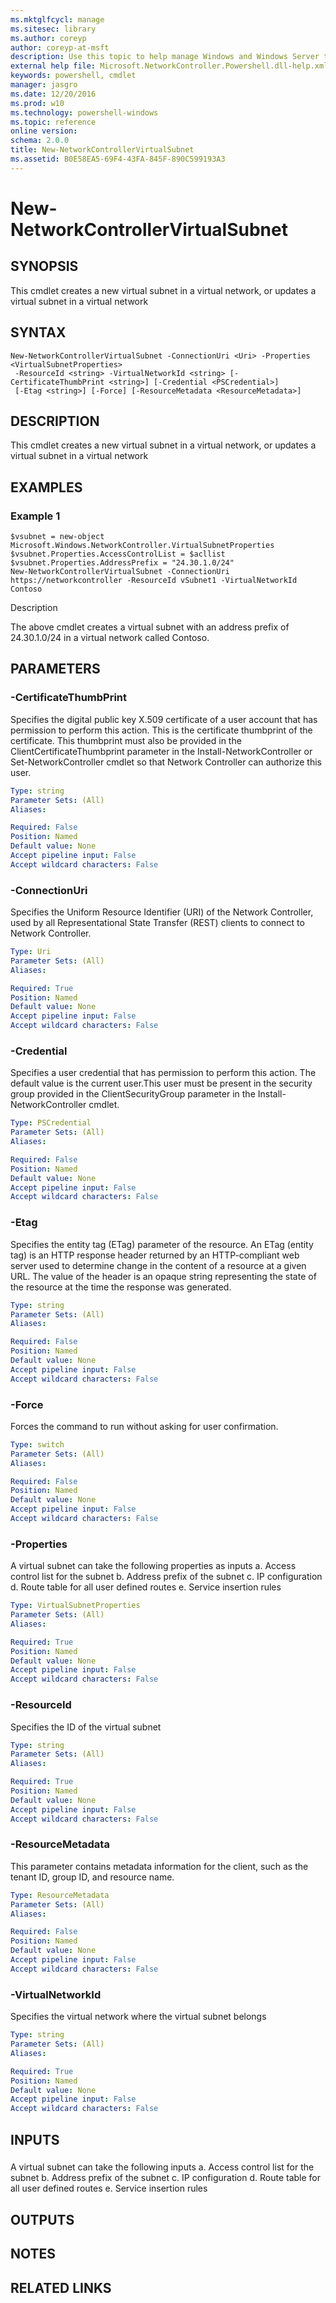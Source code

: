 ```yaml
---
ms.mktglfcycl: manage
ms.sitesec: library
ms.author: coreyp
author: coreyp-at-msft
description: Use this topic to help manage Windows and Windows Server technologies with Windows PowerShell.
external help file: Microsoft.NetworkController.Powershell.dll-help.xml
keywords: powershell, cmdlet
manager: jasgro
ms.date: 12/20/2016
ms.prod: w10
ms.technology: powershell-windows
ms.topic: reference
online version: 
schema: 2.0.0
title: New-NetworkControllerVirtualSubnet
ms.assetid: B0E58EA5-69F4-43FA-845F-890C599193A3
---
```


# New-NetworkControllerVirtualSubnet

## SYNOPSIS

This cmdlet creates a new virtual subnet in a virtual network, or updates a virtual subnet in a virtual network

## SYNTAX

```
New-NetworkControllerVirtualSubnet -ConnectionUri <Uri> -Properties <VirtualSubnetProperties>
 -ResourceId <string> -VirtualNetworkId <string> [-CertificateThumbPrint <string>] [-Credential <PSCredential>]
 [-Etag <string>] [-Force] [-ResourceMetadata <ResourceMetadata>]
```

## DESCRIPTION
This cmdlet creates a new virtual subnet in a virtual network, or updates a virtual subnet in a virtual network

## EXAMPLES

### Example 1
```
$vsubnet = new-object Microsoft.Windows.NetworkController.VirtualSubnetProperties
$vsubnet.Properties.AccessControlList = $acllist  
$vsubnet.Properties.AddressPrefix = "24.30.1.0/24" 
New-NetworkControllerVirtualSubnet -ConnectionUri https://networkcontroller -ResourceId vSubnet1 -VirtualNetworkId Contoso
```

Description



The above cmdlet creates a virtual subnet with an address prefix of 24.30.1.0/24 in a virtual network called Contoso.

## PARAMETERS

### -CertificateThumbPrint
Specifies the digital public key X.509 certificate of a user account that has permission to perform this action.
This is the certificate thumbprint of the certificate.
This thumbprint must also be provided in the ClientCertificateThumbprint parameter in the Install-NetworkController or Set-NetworkController cmdlet so that Network Controller can authorize this user.

```yaml
Type: string
Parameter Sets: (All)
Aliases: 

Required: False
Position: Named
Default value: None
Accept pipeline input: False
Accept wildcard characters: False
```

### -ConnectionUri
Specifies the Uniform Resource Identifier (URI) of the Network Controller, used by all Representational State Transfer (REST) clients to connect to Network Controller.

```yaml
Type: Uri
Parameter Sets: (All)
Aliases: 

Required: True
Position: Named
Default value: None
Accept pipeline input: False
Accept wildcard characters: False
```

### -Credential
Specifies a user credential that has permission to perform this action.
The default value is the current user.This user must be present in the security group provided in the ClientSecurityGroup parameter in the Install-NetworkController cmdlet.

```yaml
Type: PSCredential
Parameter Sets: (All)
Aliases: 

Required: False
Position: Named
Default value: None
Accept pipeline input: False
Accept wildcard characters: False
```

### -Etag
Specifies the entity tag (ETag) parameter of the resource.
An ETag (entity tag) is an HTTP response header returned by an HTTP-compliant web server used to determine change in the content of a resource at a given URL.
The value of the header is an opaque string representing the state of the resource at the time the response was generated.

```yaml
Type: string
Parameter Sets: (All)
Aliases: 

Required: False
Position: Named
Default value: None
Accept pipeline input: False
Accept wildcard characters: False
```

### -Force
Forces the command to run without asking for user confirmation.

```yaml
Type: switch
Parameter Sets: (All)
Aliases: 

Required: False
Position: Named
Default value: None
Accept pipeline input: False
Accept wildcard characters: False
```

### -Properties
A virtual subnet can take the following properties as inputs
a.
Access control list for the subnet
b.
Address prefix of the subnet
c.
IP configuration
d.
Route table for all user defined routes
e.
Service insertion rules

```yaml
Type: VirtualSubnetProperties
Parameter Sets: (All)
Aliases: 

Required: True
Position: Named
Default value: None
Accept pipeline input: False
Accept wildcard characters: False
```

### -ResourceId
Specifies the ID of the virtual subnet

```yaml
Type: string
Parameter Sets: (All)
Aliases: 

Required: True
Position: Named
Default value: None
Accept pipeline input: False
Accept wildcard characters: False
```

### -ResourceMetadata
This parameter contains metadata information for the client, such as the tenant ID, group ID, and resource name.

```yaml
Type: ResourceMetadata
Parameter Sets: (All)
Aliases: 

Required: False
Position: Named
Default value: None
Accept pipeline input: False
Accept wildcard characters: False
```

### -VirtualNetworkId
Specifies the virtual network where the virtual subnet belongs

```yaml
Type: string
Parameter Sets: (All)
Aliases: 

Required: True
Position: Named
Default value: None
Accept pipeline input: False
Accept wildcard characters: False
```

## INPUTS

### 
A virtual subnet can take the following inputs
a.
Access control list for the subnet
b.
Address prefix of the subnet
c.
IP configuration
d.
Route table for all user defined routes
e.
Service insertion rules

## OUTPUTS

## NOTES
## RELATED LINKS

